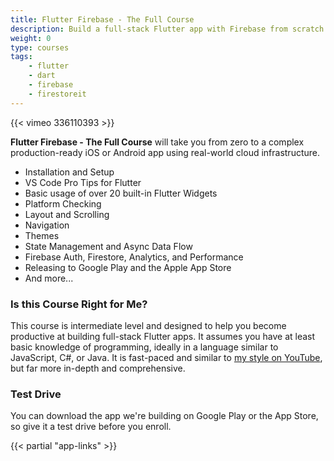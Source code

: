 ```yaml
---
title: Flutter Firebase - The Full Course
description: Build a full-stack Flutter app with Firebase from scratch. 
weight: 0
type: courses
tags: 
    - flutter
    - dart
    - firebase
    - firestoreit 
---
```


{{< vimeo 336110393 >}}

**Flutter Firebase - The Full Course** will take you from zero to a complex production-ready iOS or Android app using real-world cloud infrastructure. 

- Installation and Setup
- VS Code Pro Tips for Flutter
- Basic usage of over 20 built-in Flutter Widgets
- Platform Checking
- Layout and Scrolling
- Navigation
- Themes
- State Management and Async Data Flow
- Firebase Auth, Firestore, Analytics, and Performance
- Releasing to Google Play and the Apple App Store
- And more...


### Is this Course Right for Me?

This course is intermediate level and designed to help you become productive at building full-stack Flutter apps. It assumes you have at least basic knowledge of programming, ideally in a language similar to JavaScript, C#, or Java. It is fast-paced and similar to [my style on YouTube](https://www.youtube.com/channel/UCsBjURrPoezykLs9EqgamOA?), but far more in-depth and comprehensive. 


### Test Drive

You can download the app we're building on Google Play or the App Store, so give it a test drive before you enroll. 

{{< partial "app-links" >}}

